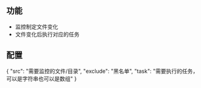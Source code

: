 ## 功能
  - 监控制定文件变化
  - 文件变化后执行对应的任务


## 配置

{
    "src": "需要监控的文件/目录",
    "exclude": "黑名单",
    "task": "需要执行的任务，可以是字符串也可以是数组"
}